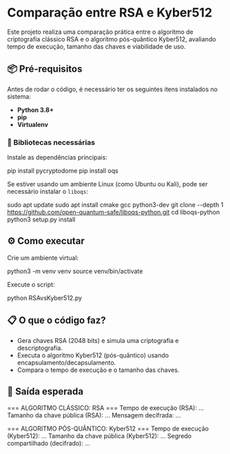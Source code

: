 
# Comparação entre RSA e Kyber512

Este projeto realiza uma comparação prática entre o algoritmo de criptografia clássico RSA e o algoritmo pós-quântico Kyber512, avaliando tempo de execução, tamanho das chaves e viabilidade de uso.

## 📦 Pré-requisitos

Antes de rodar o código, é necessário ter os seguintes itens instalados no sistema:

* **Python 3.8+**
* **pip**
* **Virtualenv**

### 🧰 Bibliotecas necessárias

Instale as dependências principais:


pip install pycryptodome
pip install oqs

Se estiver usando um ambiente Linux (como Ubuntu ou Kali), pode ser necessário instalar o `liboqs`:

sudo apt update
sudo apt install cmake gcc python3-dev
git clone --depth 1 https://github.com/open-quantum-safe/liboqs-python.git
cd liboqs-python
python3 setup.py install

## ⚙️ Como executar

Crie  um ambiente virtual:

python3 -m venv venv
source venv/bin/activate

Execute o script:

python RSAvsKyber512.py

## 📋 O que o código faz?

* Gera chaves RSA (2048 bits) e simula uma criptografia e descriptografia.
* Executa o algoritmo Kyber512 (pós-quântico) usando encapsulamento/decapsulamento.
* Compara o tempo de execução e o tamanho das chaves.

## 🧪 Saída esperada

=== ALGORITMO CLÁSSICO: RSA ===
Tempo de execução (RSA): ...
Tamanho da chave pública (RSA): ...
Mensagem decifrada: ...

=== ALGORITMO PÓS-QUÂNTICO: Kyber512 ===
Tempo de execução (Kyber512): ...
Tamanho da chave pública (Kyber512): ...
Segredo compartilhado (decifrado): ...
